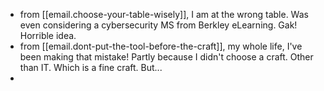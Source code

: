 
- from [[email.choose-your-table-wisely]], I am at the wrong table. Was even considering a cybersecurity MS from Berkley eLearning. Gak! Horrible idea.
- from [[email.dont-put-the-tool-before-the-craft]], my whole life, I've been making that mistake! Partly because I didn't choose a craft. Other than IT. Which is a fine craft. But...
- 